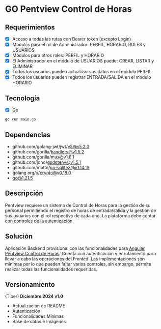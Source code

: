 # GO Pentview Control de Horas

## Requerimientos
- [x] Acceso a todas las rutas con Bearer token (excepto Login)
- [x] Módulos para el rol de Administrador: PERFIL, HORARIO, ROLES y USUARIOS
- [x] Módulos para otros roles: PERFIL y HORARIO
- [x] El Administrador en el módulo de USUARIOS puede: CREAR, LISTAR y ELIMINAR
- [x] Todos los usuarios pueden actualizar sus datos en el módulo PERFIL
- [x] Todos los usuarios pueden registrar ENTRADA/SALIDA en el módulo HORARIO

## Tecnología
- [x] Go

```bash
go run main.go
```

## Dependencias
- github.com/golang-jwt/jwt/v5@v5.2.0
- github.com/gorilla/handlers@v1.5.2
- github.com/gorilla/mux@v1.8.1
- github.com/joho/godotenv@v1.5.1
- github.com/mattn/go-sqlite3@v1.14.19
- golang.org/x/crypto@v0.18.0
- go@1.21.5

## Descripción
Pentview requiere un sistema de Control de Horas para la gestión de su personal permitiendo el registro de horas de entrada/salida y la gestión de sus usuarios con el rol respectivo de cada uno. La plataforma debe contar con controles de la autenticación.

## Solución

Aplicación Backend provisional con las funcionalidades para [Angular Pentview Control de Horas](https://github.com/da8ah/angular-pentview). Cuenta con autenticación y enrutamiento para llevar a cabo las operaciones del Fronted. Las implementaciones son mínimas por lo que pueden faltar varios controles, sin embargo, permite realizar todas las funcionalidades requeridas.

## Versionamiento

(Tiber) **Diciembre 2024 v1.0**

* Actualización de README
* Autenticación
* Funcionalidades Mínimas
* Base de datos e Imágenes
